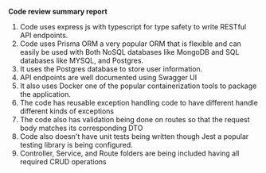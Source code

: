 **Code review summary  report**

1. Code uses express js with typescript for type safety to write RESTful API endpoints.
2. Code uses Prisma ORM  a very popular ORM that is flexible and can easily be used with Both NoSQL databases like MongoDB and  SQL databases like MYSQL, and Postgres.
3. It uses the Postgres database to store user information.
4. API endpoints are well documented using Swagger UI
5. It also uses Docker one of the popular containerization tools to package the application.
6. The code has reusable  exception handling code  to have different  handle different kinds of exceptions
7. The code also has validation being done on routes so that the request body matches its corresponding  DTO
8. Code also doesn't have unit tests being written though Jest a popular testing library is being configured.
9. Controller, Service, and Route folders are being included having all required CRUD operations 
